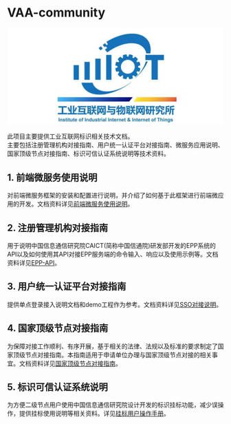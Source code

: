 # VAA-community  
  
![Alt text](./resource/iiit.jpg)  
  
  此项目主要提供工业互联网标识相关技术文档。  
主要包括注册管理机构对接指南、用户统一认证平台对接指南、微服务应用说明、国家顶级节点对接指南、标识可信认证系统说明等技术资料。
## 1. 前端微服务使用说明
  对前端微服务框架的安装和配置进行说明，并介绍了如何基于此框架进行前端微应用的开发。文档资料详见[前端微服务使用说明](./前端微服务使用说明/前端微服务使用说明.md)。
## 2. 注册管理机构对接指南
  用于说明中国信息通信研究院CAICT(简称中国信通院)研发部开发的EPP系统的API以及如何使用其API对接EPP服务端的命令输入、响应以及使用示例等。文档资料详见[EPP-API](./前端微服务使用说明/前端微服务使用说明.md)。
## 3. 用户统一认证平台对接指南
  提供单点登录接入说明文档和demo工程作为参考。文档资料详见[SSO对接说明](./前端微服务使用说明/前端微服务使用说明.md)。
## 4. 国家顶级节点对接指南
  为保障对接工作顺利、有序开展，基于相关的法律、法规以及标准的要求制定了国家顶级节点对接指南。本指南适用于申请单位办理与国家顶级节点对接的相关事宜。文档资料详见[国家顶级节点对接指南](./前端微服务使用说明/前端微服务使用说明.md)。
## 5. 标识可信认证系统说明
  为方便二级节点用户使用中国信息通信研究院设计开发的标识挂标功能，减少误操作，提供挂标使用说明等相关资料。详见[挂标用户操作手册](./前端微服务使用说明/前端微服务使用说明.md)。
